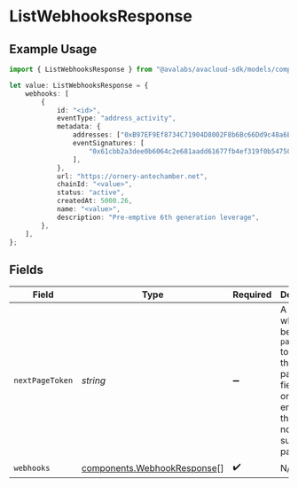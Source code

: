 # ListWebhooksResponse

## Example Usage

```typescript
import { ListWebhooksResponse } from "@avalabs/avacloud-sdk/models/components";

let value: ListWebhooksResponse = {
    webhooks: [
        {
            id: "<id>",
            eventType: "address_activity",
            metadata: {
                addresses: ["0xB97EF9Ef8734C71904D8002F8b6Bc66Dd9c48a6E"],
                eventSignatures: [
                    "0x61cbb2a3dee0b6064c2e681aadd61677fb4ef319f0b547508d495626f5a62f64",
                ],
            },
            url: "https://ornery-antechamber.net",
            chainId: "<value>",
            status: "active",
            createdAt: 5000.26,
            name: "<value>",
            description: "Pre-emptive 6th generation leverage",
        },
    ],
};
```

## Fields

| Field                                                                                                                                  | Type                                                                                                                                   | Required                                                                                                                               | Description                                                                                                                            |
| -------------------------------------------------------------------------------------------------------------------------------------- | -------------------------------------------------------------------------------------------------------------------------------------- | -------------------------------------------------------------------------------------------------------------------------------------- | -------------------------------------------------------------------------------------------------------------------------------------- |
| `nextPageToken`                                                                                                                        | *string*                                                                                                                               | :heavy_minus_sign:                                                                                                                     | A token, which can be sent as `pageToken` to retrieve the next page. If this field is omitted or empty, there are no subsequent pages. |
| `webhooks`                                                                                                                             | [components.WebhookResponse](../../models/components/webhookresponse.md)[]                                                             | :heavy_check_mark:                                                                                                                     | N/A                                                                                                                                    |